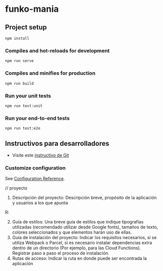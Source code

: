 # funko-mania

## Project setup
```
npm install
```

### Compiles and hot-reloads for development
```
npm run serve
```

### Compiles and minifies for production
```
npm run build
```

### Run your unit tests
```
npm run test:unit
```

### Run your end-to-end tests
```
npm run test:e2e
```

## Instructivos para desarrolladores
- Visite este [instructivo de Git](docs/git-commands.md)

### Customize configuration
See [Configuration Reference](https://cli.vuejs.org/config/).



// proyecto

1. Descripción del proyecto: Descripción breve, propósito de la aplicación y usuarios a los que
apunta

R:


2. Guía de estilos: Una breve guía de estilos que indique tipografías utilizadas (recomendado
utilizar desde Google fonts), tamaños de texto, colores seleccionados y que elementos harán
uso de ellas.
3. Guía de instalación del proyecto: Indicar los requisitos necesarios, si se utiliza Webpack o
Parcel, si es necesario instalar dependencias extra dentro de un directorio (Por ejemplo, para las
Cloud Functions). Registrar paso a paso el proceso de instalación.
4. Rutas de acceso: Indicar la ruta en donde puede ser encontrada la aplicación